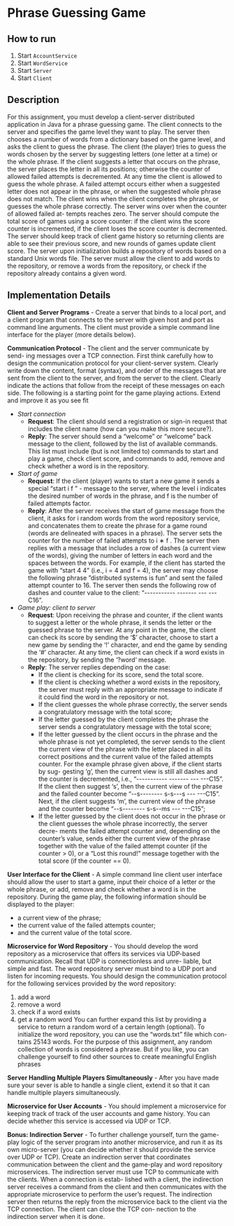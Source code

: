 # Phrase Guessing Game
## How to run
 1. Start `AccountService`
 2. Start `WordService`
 3. Start `Server`
 4. Start `Client`
 
## Description
For this assignment, you must develop a client-server distributed application in
Java for a phrase guessing game. The client connects to the server and specifies
the game level they want to play. The server then chooses a number of words
from a dictionary based on the game level, and asks the client to guess the
phrase. The client (the player) tries to guess the words chosen by the server
by suggesting letters (one letter at a time) or the whole phrase. If the client
suggests a letter that occurs on the phrase, the server places the letter in all
its positions; otherwise the counter of allowed failed attempts is decremented.
At any time the client is allowed to guess the whole phrase. A failed attempt
occurs either when a suggested letter does not appear in the phrase, or when
the suggested whole phrase does not match.
The client wins when the client completes the phrase, or guesses the whole
phrase correctly. The server wins over when the counter of allowed failed at-
tempts reaches zero. The server should compute the total score of games using
a score counter: if the client wins the score counter is incremented, if the client
loses the score counter is decremented.
The server should keep track of client game history so returning clients are able
to see their previous score, and new rounds of games update client score.
The server upon initialization builds a repository of words based on a standard
Unix words file. The server must allow the client to add words to the repository,
or remove a words from the repository, or check if the repository already contains
a given word.

## Implementation Details

**Client and Server Programs** - Create a server that binds to a local port,
and a client program that connects to the server with given host and port
as command line arguments. The client must provide
a simple command line interface for the player (more details below).

**Communication Protocol** - The client and the server communicate by send-
ing messages over a TCP connection. First think carefully how to design the
communication protocol for your client-server system. Clearly write down the
content, format (syntax), and order of the messages that are sent from the client
to the server, and from the server to the client. Clearly indicate the actions that
follow from the receipt of these messages on each side. The following is a starting
point for the game playing actions. Extend and improve it as you see fit
 - *Start connection*
   -  **Request**: The client should send a registration or sign-in request
that includes the client name (how can you make this more secure?).
   -  **Reply**: The server should send a “welcome” or “welcome” back
message to the client, followed by the list of available commands.
This list must include (but is not limited to) commands to start and
play a game, check client score, and commands to add, remove and
check whether a word is in the repository.
 - *Start of game*
   -  **Request**: If the client (player) wants to start a new game it sends a
special “start i f ” - message to the server, where the level i indicates
the desired number of words in the phrase, and f is the number of
failed attempts factor.
   -  **Reply**: After the server receives the start of game message from the
client, it asks for i random words from the word repository service,
and concatenates them to create the phrase for a game round (words
are delineated with spaces in a phrase). The server sets the counter
for the number of failed attempts to i ∗ f . The server then replies
with a message that includes a row of dashes (a current view of the
words), giving the number of letters in each word and the spaces
between the words.
For example, if the client has started the game with “start 4 4”
(i.e., i = 4 and f = 4), the server may choose the following phrase
”distributed systems is fun” and sent the failed attempt counter to 16. The server then sends the following row of dashes and counter
value to the client:  “----------- ------- --- ---C16”. 
 - *Game play: client to server*
    -  **Request**: Upon receiving the phrase and counter, if the client wants
to suggest a letter or the whole phrase, it sends the letter or the
guessed phrase to the server. At any point in the game, the client
can check its score by sending the ‘$’ character, choose to start a new
game by sending the ‘!’ character, and end the game by sending the
‘#’ character. At any time, the client can check if a word exists in
the repository, by sending the ‘?word‘ message.
    -  **Reply**: The server replies depending on the case:
       - If the client is checking for its score, send the total score.
       - If the client is checking whether a word exists in the repository,
the server must reply with an appropriate message to indicate if
it could find the word in the repository or not.
       - If the client guesses the whole phrase correctly, the server sends
a congratulatory message with the total score;
       - If the letter guessed by the client completes the phrase the server
sends a congratulatory message with the total score;
       - If the letter guessed by the client occurs in the phrase and the
whole phrase is not yet completed, the server sends to the client
the current view of the phrase with the letter placed in all its
correct positions and the current value of the failed attempts
counter.
For the example phrase given above, if the client starts by sug-
gesting ‘g’, then the current view is still all dashes and the
counter is decremented, i.e., “----------- ------- --- ---C15”.
If the client then suggest ‘s’, then the current view of the phrase
and the failed counter become “--s-------- s-s---s --- ---C15”.
Next, if the client suggests ‘m’, the current view of the phrase
and the counter become “--s-------- s-s--ms --- ---C15”;
       - If the letter guessed by the client does not occur in the phrase or
the client guesses the whole phrase incorrectly, the server decre-
ments the failed attempt counter and, depending on the counter’s
value, sends either the current view of the phrase together with
the value of the failed attempt counter (if the counter > 0), or a
“Lost this round!” message together with the total score (if the
counter == 0).

**User Interface for the Client** - A simple command line client user interface
should allow the user to start a game, input their choice of a letter or the whole
phrase, or add, remove and check whether a word is in the repository.
During the game play, the following information should be displayed to the
player:
  - a current view of the phrase;
  - the current value of the failed attempts counter;
  - and the current value of the total score.

**Microservice for Word Repository** - 
You should develop the word repository as a microservice that offers its services
via UDP-based communication. Recall that UDP is connectionless and unre-
liable, but simple and fast. The word repository server must bind to a UDP port and listen for incoming requests. You should design the communication
protocol for the following services provided by the word repository:
1. add a word
2. remove a word
3. check if a word exists
4. get a random word
You can further expand this list by providing a service to return a random word
of a certain length (optional).
To initialize the word repository, you can use the “words.txt” file which con-
tains 25143 words. For the purpose of this assignment,
any random collection of words is considered a phrase. But if you like, you can
challenge yourself to find other sources to create meaningful English phrases

**Server Handling Multiple Players Simultaneously** - After you have made
sure your sever is able to handle a single client, extend it so that it can handle
multiple players simultaneously.

**Microservice for User Accounts** - You should implement a microservice for
keeping track of track of the user accounts and game history. You can decide
whether this service is accessed via UDP or TCP.

**Bonus: Indirection Server** - To further challenge yourself, turn the game-play
logic of the server program into another microservice, and run it as its own
micro-server (you can decide whether it should provide the service over UDP or
TCP).
Create an indirection server that coordinates communication between the client
and the game-play and word repository microservices. The indirection server
must use TCP to communicate with the clients. When a connection is estab-
lished with a client, the indirection server receives a command from the client
and then communicates with the appropriate microservice to perform the user’s
request. The indirection server then returns the reply from the microservice
back to the client via the TCP connection. The client can close the TCP con-
nection to the indirection server when it is done.

